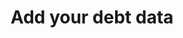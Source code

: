 ---
templateKey: data-dues-collection
title: "Add your debt data"
description: "debtcollective - data-dues"
---